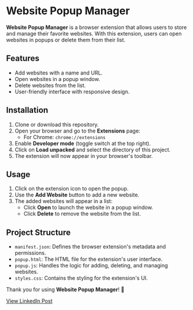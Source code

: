 # Website Popup Manager

**Website Popup Manager** is a browser extension that allows users to store and manage their favorite websites. With this extension, users can open websites in popups or delete them from their list.

## Features

- Add websites with a name and URL.
- Open websites in a popup window.
- Delete websites from the list.
- User-friendly interface with responsive design.

## Installation

1. Clone or download this repository.
2. Open your browser and go to the **Extensions** page:
   - For Chrome: `chrome://extensions`
3. Enable **Developer mode** (toggle switch at the top right).
4. Click on **Load unpacked** and select the directory of this project.
5. The extension will now appear in your browser's toolbar.

## Usage

1. Click on the extension icon to open the popup.
2. Use the **Add Website** button to add a new website.
3. The added websites will appear in a list:
   - Click **Open** to launch the website in a popup window.
   - Click **Delete** to remove the website from the list.

## Project Structure

- `manifest.json`: Defines the browser extension's metadata and permissions.
- `popup.html`: The HTML file for the extension's user interface.
- `popup.js`: Handles the logic for adding, deleting, and managing websites.
- `styles.css`: Contains the styling for the extension's UI.


Thank you for using **Website Popup Manager**! 🚀

[View LinkedIn Post](https://www.linkedin.com/feed/update/urn:li:activity:7280438384026701825/)

